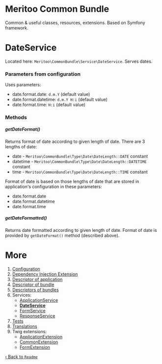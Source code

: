 # Meritoo Common Bundle

Common & useful classes, resources, extensions. Based on Symfony framework.

# DateService

Located here: `Meritoo\CommonBundle\Service\DateService`. Serves dates.

### Parameters from configuration

Uses parameters:

- date.format.date: `d.m.Y` (default value)
- date.format.datetime: `d.m.Y H:i` (default value)
- date.format.time: `H:i` (default value)

### Methods

##### getDateFormat()

Returns format of date according to given length of date. There are 3 lengths of date:

- date - `Meritoo\CommonBundle\Type\Date\DateLength::DATE` constant
- datetime - `Meritoo\CommonBundle\Type\Date\DateLength::DATETIME` constant
- time - `Meritoo\CommonBundle\Type\Date\DateLength::TIME` constant

Format of date is based on those lengths of date that are stored in application's configuration in these parameters:

- date.format.date
- date.format.datetime
- date.format.time

##### getDateFormatted()

Returns date formatted according to given length of date. Format of date is provided by `getDateFormat()` method (described above).

# More

1. [Configuration](../Configuration.md)
2. [Dependency Injection Extension](../Dependency-Injection-Extension.md)
3. [Descriptor of application](../Descriptor-of-application.md)
4. [Descriptor of bundle](../Descriptor-of-bundle.md)
5. [Descriptors of bundles](../Descriptors-of-bundles.md)
6. Services:
    - [ApplicationService](ApplicationService.md)
    - [**DateService**](DateService.md)
    - [FormService](FormService.md)
    - [ResponseService](ResponseService.md)
7. [Tests](../Tests.md)
8. [Translations](../Translations.md)
9. Twig extensions:
    - [ApplicationExtension](../Twig-Extensions/ApplicationExtension.md)
    - [CommonExtension](../Twig-Extensions/CommonExtension.md)
    - [FormExtension](../Twig-Extensions/FormExtension.md)

[&lsaquo; Back to `Readme`](../../README.md)

